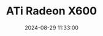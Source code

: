 ---
layout: post
title: ATi Radeon X600
summary: 
date: '2024-08-29 11:33:00'
tags: [ATi, ATi Radeon, ATi Radeon Models, Graphics Cards, PC]
---